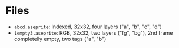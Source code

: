 # Files

* `abcd.aseprite`: Indexed, 32x32, four layers ("a", "b", "c", "d")
* `1empty3.aseprite`: RGB, 32x32, two layers ("fg", "bg"), 2nd frame completelly empty, two tags ("a", "b")
